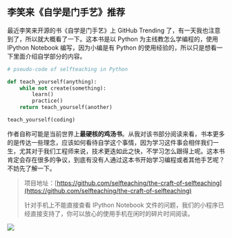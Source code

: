 ## 李笑来《自学是门手艺》推荐

最近李笑来开源的书《自学是门手艺》上 GitHub Trending 了，有一天我也注意到了，所以就大概看了一下。这本书是以 Python 为主线教怎么学编程的，使用 IPython Notebook 编写，因为小编是有 Python 的使用经验的，所以只是想看一下里面介绍自学部分的内容。

```python
# pseudo-code of selfteaching in Python

def teach_yourself(anything):
    while not create(something):
        learn()
        practice()
    return teach_yourself(another)

teach_yourself(coding)
```

作者自称可能是当前世界上**最硬核的鸡汤书**。从我对该书部分阅读来看，书本更多的是传达一些理念，应该如何看待自学这个事情，因为学习这件事会相伴我们一生，尤其对于我们工程师来说，技术更迭如此之快，不学习怎么跟得上呢。这本书肯定会存在很多的争议，到底有没有人通过这本书开始学习编程或者其他手艺呢？不妨先了解一下。

> 项目地址：[https://github.com/selfteaching/the-craft-of-selfteaching](https://github.com/selfteaching/the-craft-of-selfteaching)
>
> 针对手机上不能直接查看 IPython Notebook 文件的问题，我们的小程序已经直接支持了，你可以放心的使用手机在闲时的碎片时间阅读。

![](https://7465-test-3c9b5e-1258459492.tcb.qcloud.la/mp-githubtrending/selfteaching.jpeg)